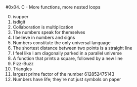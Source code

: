 #0x04. C - More functions, more nested loops

0. isupper
1. isdigit
2. Collaboration is multiplication
3. The numbers speak for themselves
4. I believe in numbers and signs
5. Numbers constitute the only universal language
6. The shortest distance between two points is a straight line
7. I feel like I am diagonally parked in a parallel universe
8. A function that prints a square, followed by a new line
9. Fizz-Buzz
10. Triangles
100. largest prime factor of the number 612852475143
12. Numbers have life; they're not just symbols on paper
